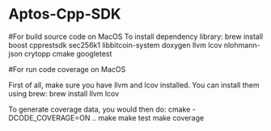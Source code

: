 # Aptos-Cpp-SDK

#For build source code on MacOS
To install dependency library:
brew install boost cpprestsdk sec256k1 libbitcoin-system doxygen llvm lcov nlohmann-json crytopp cmake googletest 

#For run code coverage on MacOS

First of all, make sure you have llvm and lcov installed. You can install them using brew:
brew install llvm lcov

To generate coverage data, you would then do:
cmake -DCODE_COVERAGE=ON ..
make
make test
make coverage
